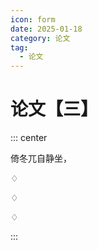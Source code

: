 ```yaml
---
icon: form
date: 2025-01-18
category: 论文
tag:
  - 论文
---
```


# 论文【三】

::: center

倚冬兀自静坐，

♢

♢


♢


:::
